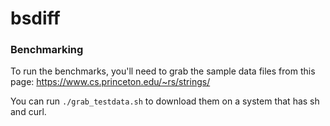 # bsdiff

### Benchmarking

To run the benchmarks, you'll need to grab the sample data files from this page: https://www.cs.princeton.edu/~rs/strings/

You can run `./grab_testdata.sh` to download them on a system that has sh and curl.
